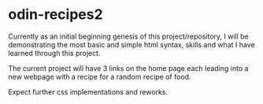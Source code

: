 # odin-recipes2

Currently as an initial beginning genesis of this project/repository, I will be 
demonstrating the most basic and simple html syntax, skills and what I have learned
through this project.

The current project will have 3 links on the home page each leading into a new
webpage with a recipe for a random recipe of food. 

Expect further css implementations and reworks.